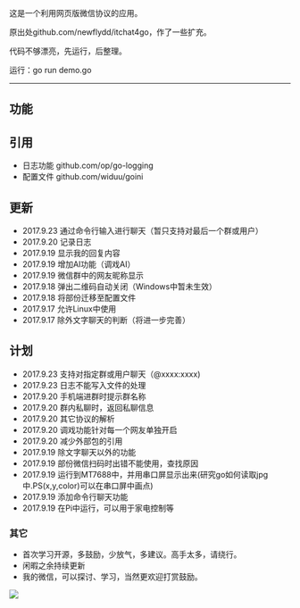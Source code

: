 这是一个利用网页版微信协议的应用。

原出处github.com/newflydd/itchat4go，作了一些扩充。

代码不够漂亮，先运行，后整理。

运行：go run demo.go

---

## 功能

## 引用
- 日志功能 github.com/op/go-logging
- 配置文件 github.com/widuu/goini

## 更新
- 2017.9.23 通过命令行输入进行聊天（暂只支持对最后一个群或用户）
- 2017.9.20 记录日志
- 2017.9.19 显示我的回复内容
- 2017.9.19 增加AI功能（调戏AI）
- 2017.9.19 微信群中的网友昵称显示
- 2017.9.18 弹出二维码自动关闭（Windows中暂未生效）
- 2017.9.18 将部份迁移至配置文件
- 2017.9.17 允许Linux中使用
- 2017.9.17 除外文字聊天的判断（将进一步完善）

## 计划
- 2017.9.23 支持对指定群或用户聊天（@xxxx:xxxx)
- 2017.9.23 日志不能写入文件的处理
- 2017.9.20 手机端进群时提示群名称
- 2017.9.20 群内私聊时，返回私聊信息
- 2017.9.20 其它协议的解析
- 2017.9.20 调戏功能针对每一个网友单独开启
- 2017.9.20 减少外部包的引用
- 2017.9.19 除文字聊天以外的功能
- 2017.9.19 部份微信扫码时出错不能使用，查找原因
- 2017.9.19 运行到MT7688中，并用串口屏显示出来(研究go如何读取jpg中.PS(x,y,color)可以在串口屏中画点)
- 2017.9.19 添加命令行聊天功能
- 2017.9.19 在Pi中运行，可以用于家电控制等
### 其它
- 首次学习开源，多鼓励，少放气，多建议。高手太多，请绕行。
- 闲暇之余持续更新
- 我的微信，可以探讨、学习，当然更欢迎打赏鼓励。

![](http://wyyyh.3322.org:88/static/upload/bigpic/20170919/1505787805515811601.jpg)
